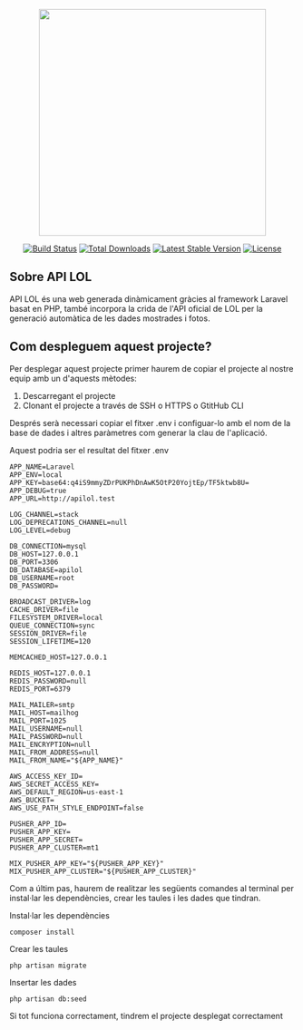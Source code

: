 <p align="center"><a href="https://laravel.com" target="_blank"><img src="https://raw.githubusercontent.com/laravel/art/master/logo-lockup/5%20SVG/2%20CMYK/1%20Full%20Color/laravel-logolockup-cmyk-red.svg" width="400"></a></p>

<p align="center">
<a href="https://travis-ci.org/laravel/framework"><img src="https://travis-ci.org/laravel/framework.svg" alt="Build Status"></a>
<a href="https://packagist.org/packages/laravel/framework"><img src="https://img.shields.io/packagist/dt/laravel/framework" alt="Total Downloads"></a>
<a href="https://packagist.org/packages/laravel/framework"><img src="https://img.shields.io/packagist/v/laravel/framework" alt="Latest Stable Version"></a>
<a href="https://packagist.org/packages/laravel/framework"><img src="https://img.shields.io/packagist/l/laravel/framework" alt="License"></a>
</p>

## Sobre API LOL

API LOL és una web generada dinàmicament gràcies al framework Laravel basat en PHP, també incorpora la crida de l'API oficial de LOL per la generació automàtica de les dades mostrades i fotos.


## Com despleguem aquest projecte?

Per desplegar aquest projecte primer haurem de copiar el projecte al nostre equip amb un d'aquests mètodes:

1. Descarregant el projecte 
2. Clonant el projecte a través de SSH o HTTPS o GtitHub CLI

Després serà necessari copiar el fitxer .env i configuar-lo amb el nom de la base de dades i altres paràmetres com generar la clau de l'aplicació.

Aquest podria ser el resultat del fitxer .env

```
APP_NAME=Laravel
APP_ENV=local
APP_KEY=base64:q4iS9mmyZDrPUKPhDnAwK5OtP20YojtEp/TF5ktwb8U=
APP_DEBUG=true
APP_URL=http://apilol.test

LOG_CHANNEL=stack
LOG_DEPRECATIONS_CHANNEL=null
LOG_LEVEL=debug

DB_CONNECTION=mysql
DB_HOST=127.0.0.1
DB_PORT=3306
DB_DATABASE=apilol
DB_USERNAME=root
DB_PASSWORD=

BROADCAST_DRIVER=log
CACHE_DRIVER=file
FILESYSTEM_DRIVER=local
QUEUE_CONNECTION=sync
SESSION_DRIVER=file
SESSION_LIFETIME=120

MEMCACHED_HOST=127.0.0.1

REDIS_HOST=127.0.0.1
REDIS_PASSWORD=null
REDIS_PORT=6379

MAIL_MAILER=smtp
MAIL_HOST=mailhog
MAIL_PORT=1025
MAIL_USERNAME=null
MAIL_PASSWORD=null
MAIL_ENCRYPTION=null
MAIL_FROM_ADDRESS=null
MAIL_FROM_NAME="${APP_NAME}"

AWS_ACCESS_KEY_ID=
AWS_SECRET_ACCESS_KEY=
AWS_DEFAULT_REGION=us-east-1
AWS_BUCKET=
AWS_USE_PATH_STYLE_ENDPOINT=false

PUSHER_APP_ID=
PUSHER_APP_KEY=
PUSHER_APP_SECRET=
PUSHER_APP_CLUSTER=mt1

MIX_PUSHER_APP_KEY="${PUSHER_APP_KEY}"
MIX_PUSHER_APP_CLUSTER="${PUSHER_APP_CLUSTER}"

```

Com a últim pas, haurem de realitzar les següents comandes al terminal per instal·lar les dependències, crear les taules i les dades que tindran.

Instal·lar les dependències
```console
composer install
```

Crear les taules
```console
php artisan migrate
```

Insertar les dades
```console
php artisan db:seed
```

Si tot funciona correctament, tindrem el projecte desplegat correctament 

